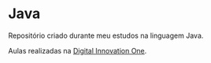 # Java
Repositório criado durante meu estudos na linguagem Java.

Aulas realizadas na [Digital Innovation One](https://web.digitalinnovation.one/home).
